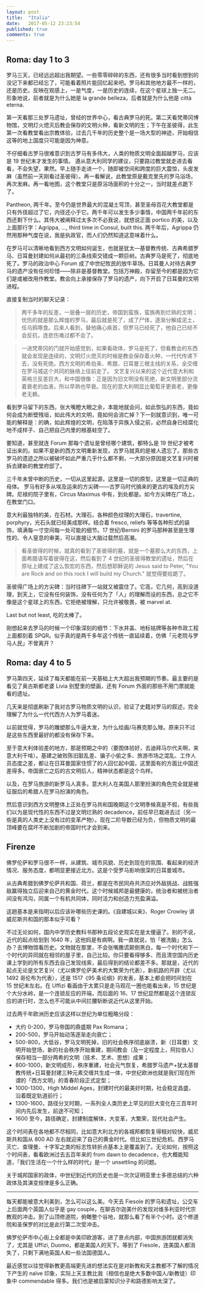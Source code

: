 ```yaml
---
layout: post
title:  "Italia"
date:   2017-05-12 23:23:54
published: true
comments: true
---
```


## Roma: day 1 to 3

罗马三天，已经远远超出我期望。一些零零碎碎的东西，还有很多当时看到想到的没记下来都已经忘了，可能看着照片能回忆起来吧。罗马和其他地方最不一样的，还是历史。反映在观感上，一是气度，一是历史的连续，在这个星球上独一无二。形象地说，前者就是为什么她是 la grande belleza，后者就是为什么他是 città eterna. 

第一天看那三处罗马遗址，曾经的世界中心，看古典罗马的死。第二天看梵蒂冈博物馆，文明灯火熄灭后教会保存的文明火种，看新文明的生；下午在圣彼得，此生第一次看教堂看出宗教体验，过去几千年的历史整个是一场大型的神迹，开始相信这等的地上国度只可能是因为神意。

不仔细看古罗马很难意识到古罗马有多伟大，人类的物质文明全面超越罗马，应该是 19 世纪末才发生的事情。 遵从意大利同学的建议，只要路过教堂就走进去看看，不会失望，果然。早上随手走进一个，随即被空间和跨度的巨大震惊，头皮发麻（虽然前一天刚看过圣彼得）。再一看解说，此教堂原是戴克里先的罗马浴场，再次发麻。再一看地图，这个教堂只是原浴场面积的十分之一，当时就差点跪下了。

Pantheon, 两千年。至今仍是世界最大的混凝土穹顶，甚至圣母百花大教堂都是只有外径超过了它，内径还小于它。两千年可以发生多少事情，中国两千年前的东西还剩下什么。其伟大被阐释过太多次不必我说，就想说正面 portico 的美，以及上面那行字：Agrippa, ..., third time in Consul, built this. 两千年后，Agrippa 仍然用那种气度在说，我是执政官，而人们仍然知道这意味着什么。

在罗马可以清晰地看到西方文明如何诞生，也就是犹太—基督教传统、古典希腊罗马、日耳曼封建如何从最初的三条线索交错成一颗巨树。古典罗马是死了，彻底地死了。罗马的政治中心 Forum 成了中世纪牧民的放牛草场。日耳曼人对待古典罗马的遗产没有任何珍惜——除非是基督教堂。包括万神殿，存留至今的都是因为它们是或被改用作教堂。教会向上承接保存了罗马的遗产，向下开启了日耳曼的文明进程。

直接复制当时的聊天记录：

> 两千多年的反差，一层叠一层的历史，帝国到蛮族，蛮族再到烂熟的文明；忧伤的就是那么辉煌的罗马，最后就是死了，成了尸体，逐渐分解成泥土，任乌鸦啄食。后来人看到，替他痛心疾首，但罗马已经死了，他自己已经不会反抗，连悲伤难过都不会了。

> 一进梵蒂冈的门就开始感觉到，如果看政体，罗马是死了，但看教会的东西就会发现是连续的，文明灯火熄灭的时候是教会保存着火种，一代代传递下去，没有死绝。西方文明的希伯来、希腊、日耳曼三根主线的关系，全交缠在罗马城这个共同的脉络上往前走了。 文艺复兴以来的这个近代意大利和英格兰反差巨大，和中国很像：正是因为旧文明没有死绝，新文明里部分流着衰老的血液，所以早熟也早衰。现在的意大利明显比葡萄牙更衰老，更像老无赖。 

看到罗马留下的东西，张大嘴瞪大眼之余，本能地就会问，如此恢弘的东西，竟如何会成为断壁残垣，如此伟大的文明，竟如何会消亡掉？下一刻就意识到，唯一可能的解释是：的确，如此辉煌的文明，在陷落于异族入侵之前，必然自身已经腐化地不成样子、自己把自己内里的根基蛀空了。

要知道，甚至就连 Forum 那每个遗址是曾经哪个建筑，都特么是 19 世纪才被考证出来的。如果不是新的西方文明重新发现，古罗马就真的是被人遗忘了。那些古罗马的遗迹之所以被破坏如此严重几乎什么都不剩，一大部分原因是文艺复兴时被拆去建新的教堂府邸了。

三千年未曾中断的历史，一切从这里起源，这里是一切的原型，这里是一切正典的母体。 罗马有好多从埃及运来的方尖碑——古罗马时代搞来的更古的埃及的方尖碑。尼禄的院子里有，Circus Maximus 中有，到处都是。如今方尖碑在广场上，在教堂门口。

意大利最独特的美，在石材。大理石，各种颜色纹理的大理石，travertine, porphyry，光石头就已经美成那样。结合着 fresco, reliefs 等等各种形式的装饰，填满每一寸空间每一处可能的细节。17 世纪/Bernini 的罗马那种甚至是生理性的、令人窒息的审美，可以直接让大脑过载然后高潮。

> 看圣彼得的时候，就真的看到了圣彼得的墓，就是一个墓那么大的东西，上面希腊语写着彼得在这，然后看到了 4 世纪的圣彼得教堂的遗址，然后在原址上建成了这么恢宏的东西，然后想耶稣说的 Jesus said to Peter, "You are Rock and on this rock I will build my Church." 就觉得要给跪了。

圣彼得广场上的方尖碑：当时往碑下一站就又被震住了。它高，它几何，高到没道理，到天上，它没有任何装饰，没有任何为了「人」的理解而设的东西，总之它不像是这个星球上的东西，它拒绝被理解，只允许被敬畏，被 marvel at.

Last but not least, 吃的太棒了。

刚想起来去罗马的时候一个印象深刻的细节：下水井盖、地标铭牌等各种市政工程上面都刻着 SPQR。似乎真的是两千多年这个传统一直延续着，仿佛「元老院与罗马人民」不曾离开？

## Roma: day 4 to 5

罗马第四天，延续了每天都能在前一天基础上大大超出我预期的节奏。最主要的是看见了奥古斯都老婆 Livia 别墅里的壁画，还有 Forum 外面的那些不用门票就能看的遗址。

几天来是彻底刷新了我对古罗马物质文明的认识，验证了史籍对罗马的叙述，完全理解了为什么一代代西方人为罗马着迷。

以前就觉得，罗马的雕塑那么牛逼大发，为什么绘画/马赛克那么矬。原来只不过是这些东西里最好的都没有保存下来。

至于意大利体验差的地方，那是预期之中的（要图体验好，去迪拜马尔代夫啊，来意大利干啥）。基建之破败陈旧脏乱差、骗子小偷之多、旅游市场之混乱、工作人员态度之差，都让在日耳曼国家住惯了的人回忆起中国，这里面有的方面比中国还差得多。帝国衰亡之后的古文明后人，精神状态都是这个鸟样。

以及，在罗马旅游的新罗马人真多。意大利人在美国人那里扮演的角色完全就是被征服后的希腊人在罗马扮演的角色。

然后意识到西方文明整体上正处在罗马共和国晚期这个文明季候真是不假，有些我们以为是现代性的东西不过是文明烂熟的 decadence，前任早已栽进去过（另一些是真的人类史上没有过的变革产物）。现在二阶导数已经为负，但物质文明的最顶峰要在腐坏不断加剧的帝国时代才会到来。 ﻿

## Firenze

佛罗伦萨和罗马很不一样，从建筑、城市风貌、历史到现在的氛围、看起来的经济情况、服务态度，都明显更接近北方。这是个受罗马影响很深的日耳曼城市。

从古典希腊到佛罗伦萨共和国、荷兰，都是在市民同舟共济应对外敌挑战、战胜强敌赢得独立后迎来自己的黄金时代。这个时候城邦是最健康的，统治者和被统治者间没有鸿沟，同属一个有机共同体，同时活力和创造力充盈满溢。

这趟基本是来指明以后应该补哪些历史课的。《自建城以来》、Roger Crowley 讲威尼斯共和国的那本似乎可看？

不过无论如何，国内中学历史教科书那种五段论史观实在是太傻逼了。别的不说，近代的起点给划到 1640 年，这他妈是有病啊。我一直就说，怕「被洗脑」怎么办？去博物馆看历史。文物就在那里，不会张嘴撒谎颠倒黑白，每一个时代和下一个时代的异同就在相邻的屋子里，自己比较。你只要看得够多、而且清空国内历史课上学到的所有东西去自己发现线索，最后得到的结论都差不多。那就是，近代的起点无论是文艺复兴（尤以佛罗伦萨美术的大繁荣为代表），新航路的开辟（尤以 1492 哥伦布为代表），还是 1517《95 条论纲》的发表，基本上都会把时间划在 15 世纪末左右。在 Uffizi 看画由于太累只是走马观花一圈也能看出来，15 世纪是个大分水岭，是一个连锁反应的开端，而后面的 16、17 世纪显然都是这个连锁反应的进行时，怎么也不可能从中间拦腰斩断说近代从这里开始。

过去两千年欧洲历史应该这样以世纪为单位粗略分段：

-   大约 0-200，罗马帝国的鼎盛期 Pax Romana；
-   200-500，罗马开始动荡逐渐走向衰亡；
-   500-800，大低谷，罗马文明死掉，旧的社会秩序彻底崩溃，新（日耳曼）文明开始登场，新的社会秩序开始重建，期间教会（及一定程度上，阿拉伯人）保存相当一部分两希的文明（技术、艺术、思想）成果；
-   800-1000，新文明成形，秩序重建，社会元气恢复，希腊罗马遗产+犹太基督教传统+日耳曼封建三种元素交缠共生成一体，中世纪欧洲也就是我们现在所谓的「西方文明」的青春阶段正式定型；
-   1000-1300，High Middel Ages，封建时代的最美好时期，社会稳定昌盛，沿着既定轨道前行；
-   1300-1600，路径分叉时期，一系列全人类历史上罕见的巨大变化在三百年时间内先后发生，前途不可知；
-   1600 至今，路径确定，封建制度解体，大变革，大繁荣，现代社会产生。

这个时间表在各地都不尽相同，比如意大利北方的各城邦都恢复得相对较快，威尼斯共和国从 800 AD 左右就迎来了自己的黄金时代。但比如三世纪危机、西罗马灭亡、查理曼、十字军之类的标志性转折点基本上是覆盖到了。无论如何，按照这个时间表，看看欧洲过去五百年来的 from dawn to decadence，也大概能知道，「我们生活在一个什么样的时代」是一个 unsettling 的问题。

关于城邦国家的政体，中世纪到近代的历史也是一次次证明亚里士多德总结的六种政体及其演变规律是多么正确。﻿

---

每天都能被意大利美到，怎么可以这么美。今天去 Fiesole 的罗马和遗址，公交车上后面两个英国人似乎是 gay couple，在聊吉尔迦美什的发现对维多利亚时代宗教观的冲击。到了山顶修道院，俯瞰整个谷地，就那么看了有半个小时。这个修道院和圣保罗的对比是此行第二次受冲击。

佛罗伦萨市中心街上全都是中美印欧游客，进了景点内部，中国旅游团就都消失了，尤其是 Uffizi, Duomo，都是美国人的天下。等到了 Fiesole，连美国人都消失了，只剩下满地英国人和一些法国德国人。

最近感觉以往觉得新教更高端更先进的想法实在是对新教和天主教都不了解的情况下产生的 naïve 印象，实际上天主教比我（相信也是绝大多数中国人/新教徒）印象中 commendable 得多。我们也是被启蒙知识分子和路德影响太深了。

